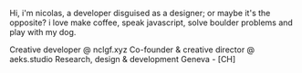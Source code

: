 Hi, i'm nicolas, a developer disguised as a designer; or maybe it's the opposite? 
i love make coffee, speak javascript, solve boulder problems and play with my dog.

Creative developer @ nclgf.xyz
Co-founder & creative director @ aeks.studio
Research, design & development
Geneva - [CH]

<!---
nicolasgrosfort/nicolasgrosfort is a ✨ special ✨ repository because its `README.md` (this file) appears on your GitHub profile.
You can click the Preview link to take a look at your changes.
--->
